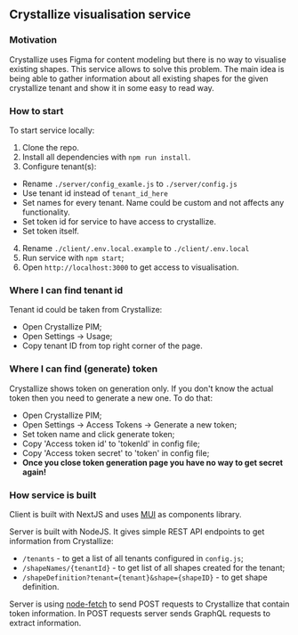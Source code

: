 ## Crystallize visualisation service

### Motivation

Crystallize uses Figma for content modeling but there is no way to visualise existing shapes. This service allows to solve this problem.
The main idea is being able to gather information about all existing shapes for the given crystallize tenant and show it in some easy to read way.

### How to start
To start service locally:
1. Clone the repo.
2. Install all dependencies with `npm run install`.
3. Configure tenant(s): 
  - Rename `./server/config_examle.js` to `./server/config.js`
  - Use tenant id instead of `tenant_id_here`
  - Set names for every tenant. Name could be custom and not affects any functionality.
  - Set token id for service to have access to crystallize.
  - Set token itself.
4. Rename `./client/.env.local.example` to `./client/.env.local`
5. Run service with `npm start`;
6. Open `http://localhost:3000` to get access to visualisation.

### Where I can find tenant id
Tenant id could be taken from Crystallize:
- Open Crystallize PIM;
- Open Settings -> Usage;
- Copy tenant ID from top right corner of the page.

### Where I can find (generate) token
Crystallize shows token on generation only. If you don't know the actual token then you need to generate a new one. To do that:
- Open Crystallize PIM;
- Open Settings -> Access Tokens -> Generate a new token;
- Set token name and click generate token;
- Copy 'Access token id' to 'tokenId' in config file;
- Copy 'Access token secret' to 'token' in config file;
- **Once you close token generation page you have no way to get secret again!**

### How service is built

Client is built with NextJS and uses [MUI](https://mui.com/) as components library.

Server is built with NodeJS. It gives simple REST API endpoints to get information from Crystallize:
- `/tenants` - to get a list of all tenants configured in `config.js`;
- `/shapeNames/{tenantId}` - to get list of all shapes created for the tenant;
- `/shapeDefinition?tenant={tenant}&shape={shapeID}` - to get shape definition.

Server is using [node-fetch](https://github.com/node-fetch/node-fetch) to send POST requests to Crystallize that contain token information. 
In POST requests server sends GraphQL requests to extract information.